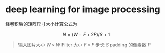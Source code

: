 # deep learning for image processing

经卷积后的矩阵尺寸大小计算公式为

$$
N = (W - F + 2P) / S + 1
$$

> 输入图片大小 $W \times W$
> $\text{Filter}$ 大小 $F \times F$
> 步长 $S$
> $\text{padding}$ 的像素数 $P$